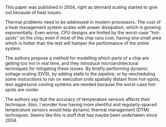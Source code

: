 This paper was published in 2004, right as dennard scaling started to give out because of heat issues.

Thermal problems need to be addressed in modern processors. The cost of a heat management system scales with power dissipation, which is growing exponentially. Even worse, CPU designs are limited by the worst-case "hot-spots" on the chip; even if most of the chip runs cool, having one small area which is hotter than the rest will hamper the performance of the entire system.

The authors propose a method for modelling which parts of a chip are getting too hot in real time, and they introduce microarchitectural techniques for mitigating these issues. By briefly performing dynamic voltage scaling (DVS), by adding stalls to the pipeline, or by rescheduling some instructions to run on execution units spatially distant from hot-spots, less aggressive cooling systems are needed because the worst-case hot-spots are cooler.

The authors say that the accuracy of temperature sensors affects their technique. Also, I wonder how having more plentiful and regularly-spaced temperature sensors would help dynamic thermal management (DTM) techniques. Seems like this is stuff that has maybe been undertaken since 2004.